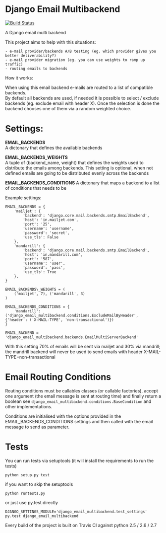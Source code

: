 Django Email Multibackend
=========================

[![Build Status](https://travis-ci.org/tbarbugli/django_email_multibackend.png?cache=0)](https://travis-ci.org/tbarbugli/django_email_multibackend)

A Django email multi backend

This project aims to help with this situations:

    - e-mail provider/backends A/B testing (eg. which provider gives you better deliverability?)
    - e-mail provider migration (eg. you can use weights to ramp up traffic)
    - routing emails to backends

How it works:

When using this email backend e-mails are routed to a list of compatible backends.   
By default all backends are used, if needed it is possible to select / exclude backends (eg. exclude email with header X). 
Once the selection is done the backend chooses one of them via a random weighted choice.

Settings:
=========


**EMAIL\_BACKENDS**  
A dictonary that defines the available backends

**EMAIL\_BACKENDS\_WEIGHTS**  
A tuple of (backend_name, weight) that defines the weights used to distribute
the emails among backends.
This setting is optional, when not defined emails are going to be distributed evenly
across the backends

**EMAIL\_BACKENDS\_CONDITIONS** 
A dictonary that maps a backend to a list of conditions that needs to be 


Example settings:

    EMAIL_BACKENDS = {
        'mailjet': {
            'backend': 'django.core.mail.backends.smtp.EmailBackend',
            'host': 'in.mailjet.com',
            'port': '25',
            'username': 'username',
            'password': 'secret',
            'use_tls': False
        },
        'mandarill': {
            'backend': 'django.core.mail.backends.smtp.EmailBackend',
            'host': 'in.mandarill.com',
            'port': '587',
            'username': 'user',
            'password': 'pass',
            'use_tls': True
        },
    }

    EMAIL_BACKENDS\_WEIGHTS = (
        ('mailjet', 7), ('mandarill', 3)
    )

    EMAIL_BACKENDS_CONDITIONS = {
        'mandarill': ('django_email_multibackend.conditions.ExcludeMailByHeader', {'header': ('X-MAIL-TYPE', 'non-transactional')})
    }

    EMAIL_BACKEND = 'django_email_multibackend.backends.EmailMultiServerBackend'


With this setting 70% of emails will be sent via mailjet and 30% via mandrill; the mandrill backend will never be used to send emails with header 
X-MAIL-TYPE=non-transactional


Email Routing Conditions
========================

Routing conditions must be callables classes (or callable factories), accept one argument (the email message is sent at routing time) and finally return a boolean see `django_email_multibackend.conditions.BaseCondition` and other implementations.

Conditions are initialised with the options provided in the EMAIL\_BACKENDS\_CONDITIONS settings and then called with the email message to send as parameter.


Tests
=====

You can run tests via setuptools (it will install the requirements to run the tests)    

` python setup.py test `

if you want to skip the setuptools  

` python runtests.py `

or just use py.test directly    

` DJANGO_SETTINGS_MODULE='django_email_multibackend.test_settings' py.test django_email_multibackend `

Every build of the project is built on Travis CI against python 2.5 / 2.6 / 2.7
